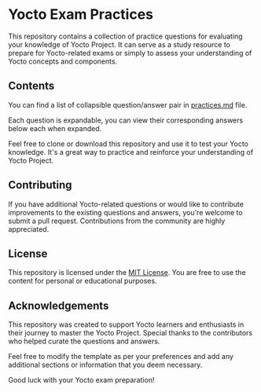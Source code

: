# Yocto Exam Practices

This repository contains a collection of practice questions for evaluating your knowledge of Yocto Project.
It can serve as a study resource to prepare for Yocto-related exams or simply to assess your understanding of Yocto concepts and components.

## Contents

You can find a list of collapsible question/answer pair in [practices.md](practices.md) file.

Each question is expandable, you can view their corresponding answers below each when expanded.

Feel free to clone or download this repository and use it to test your Yocto knowledge.
It's a great way to practice and reinforce your understanding of Yocto Project.

## Contributing

If you have additional Yocto-related questions or would like to contribute improvements to the existing questions and answers, you're welcome to submit a pull request.
Contributions from the community are highly appreciated.

## License

This repository is licensed under the [MIT License](LICENSE.md).
You are free to use the content for personal or educational purposes.

## Acknowledgements

This repository was created to support Yocto learners and enthusiasts in their journey to master the Yocto Project.
Special thanks to the contributors who helped curate the questions and answers.

Feel free to modify the template as per your preferences and add any additional sections or information that you deem necessary.

Good luck with your Yocto exam preparation!
